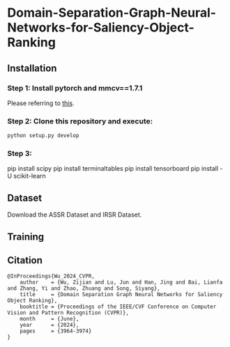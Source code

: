 # Domain-Separation-Graph-Neural-Networks-for-Saliency-Object-Ranking

## Installation
### Step 1: Install pytorch and mmcv==1.7.1
Please referring to [this](https://github.com/open-mmlab/mmcv).

### Step 2: Clone this repository and execute:
```bash
python setup.py develop
```

### Step 3: 
pip install scipy
pip install terminaltables
pip install tensorboard
pip install -U scikit-learn

## Dataset
Download the ASSR Dataset and IRSR Dataset.

## Training

## Citation
    @InProceedings{Wu_2024_CVPR,
        author    = {Wu, Zijian and Lu, Jun and Han, Jing and Bai, Lianfa and Zhang, Yi and Zhao, Zhuang and Song, Siyang},
        title     = {Domain Separation Graph Neural Networks for Saliency Object Ranking},
        booktitle = {Proceedings of the IEEE/CVF Conference on Computer Vision and Pattern Recognition (CVPR)},
        month     = {June},
        year      = {2024},
        pages     = {3964-3974}
    }
